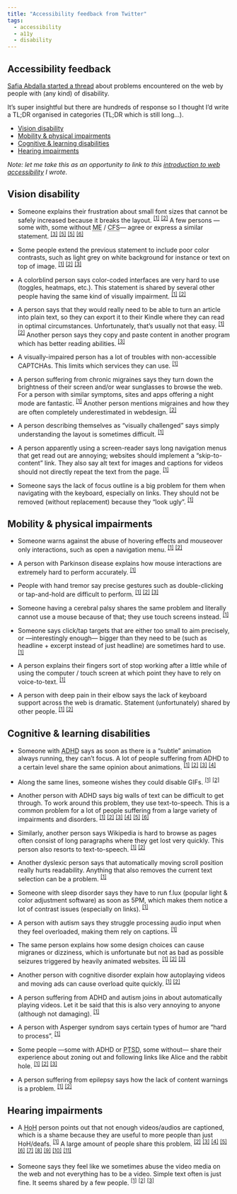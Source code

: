 ```yaml
---
title: "Accessibility feedback from Twitter"
tags:
  - accessibility
  - a11y
  - disability
---
```


## Accessibility feedback

[Safia Abdalla started a thread](https://twitter.com/captainsafia/status/871056480799162368) about problems encountered on the web by people with (any kind) of disability.

It’s super insightful but there are hundreds of response so I thought I’d write a TL;DR organised in categories (TL;DR which is still long…).

* [Vision disability](#vision-disability)
* [Mobility & physical impairments](#mobility-physical-impairments)
* [Cognitive & learning disabilities](#cognitive-learning-disabilities)
* [Hearing impairments](#hearing-impairments)

*Note: let me take this as an opportunity to link to this [introduction to web accessibility](https://gist.github.com/HugoGiraudel/5150c87d807f629ab006e2f6d2d9e86c) I wrote.*

## Vision disability

* Someone explains their frustration about small font sizes that cannot be safely increased because it breaks the layout. <sup>[[1]](https://twitter.com/brandonsavage/status/871067906414608387)</sup> <sup>[[2]](https://twitter.com/Rejistania/status/871103754409582592)</sup> A few persons —some with, some without <abbr title="Myalgic Encephalopathy">ME</abbr> / <abbr title="Chronic Fatigue Syndrome">CFS</abbr>— agree or express a similar statement. <sup>[[3]](https://twitter.com/kolyshkin/status/871118386754801664)</sup> <sup>[[5]](https://twitter.com/DiamonDie/status/871064350097854464)</sup> <sup>[[5]](https://twitter.com/morganestes/status/871070319129145348)</sup> <sup>[[6]](https://twitter.com/elazar/status/871070831970885634)</sup>

* Some people extend the previous statement to include poor color contrasts, such as light grey on white background for instance or text on top of image. <sup>[[1]](https://twitter.com/AndrewDixonSo/status/871062142799142913)</sup> <sup>[[2]](https://twitter.com/may_gun/status/871175194328539136)</sup> <sup>[[3]](https://twitter.com/gamescharlie79/status/871069372655087617)</sup>

* A colorblind person says color-coded interfaces are very hard to use (toggles, heatmaps, etc.). This statement is shared by several other people having the same kind of visually impairment. <sup>[[1]](https://twitter.com/phrawzty/status/871279577758392321)</sup> <sup>[[2]](https://twitter.com/CalyxxT/status/871204180345729024)</sup>

* A person says that they would really need to be able to turn an article into plain text, so they can export it to their Kindle where they can read in optimal circumstances. Unfortunately, that’s usually not that easy. <sup>[[1]](https://twitter.com/kalcobalt/status/871190773038841857)</sup> <sup>[[2]](https://twitter.com/kalcobalt/status/871192692310409216)</sup> Another person says they copy and paste content in another program which has better reading abilities. <sup>[[3]](https://twitter.com/AvaJarvisArt/status/871058436502323200)</sup>

* A visually-impaired person has a lot of troubles with non-accessible CAPTCHAs. This limits which services they can use. <sup>[[1]](https://twitter.com/DannyDoesCode/status/871083590456492032)</sup>

* A person suffering from chronic migraines says they turn down the brightness of their screen and/or wear sunglasses to browse the web. For a person with similar symptoms, sites and apps offering a night mode are fantastic. <sup>[[1]](https://twitter.com/xpyrrh/status/871085248250957824)</sup> Another person mentions migraines and how they are often completely underestimated in webdesign. <sup>[[2]](https://twitter.com/ai_valentin/status/871128305235361793)</sup>

* A person describing themselves as “visually challenged” says simply understanding the layout is sometimes difficult. <sup>[[1]](https://twitter.com/VamsiJKrishna/status/871081499608588288)</sup>

* A person apparently using a screen-reader says long navigation menus that get read out are annoying; websites should implement a “skip-to-content” link. They also say alt text for images and captions for videos should not directly repeat the text from the page. <sup>[[1]](https://twitter.com/marcosc/status/871187732109840384)</sup>

* Someone says the lack of focus outline is a big problem for them when navigating with the keyboard, especially on links. They should not be removed (without replacement) because they “look ugly”. <sup>[[1]](https://twitter.com/NutonDev/status/871096476423925761)</sup>

## Mobility & physical impairments

* Someone warns against the abuse of hovering effects and mouseover only interactions, such as open a navigation menu. <sup>[[1]](https://twitter.com/zkline/status/871063757715193856)</sup> <sup>[[2]](https://twitter.com/lizl_genealogy/status/871093933710876673)</sup>

* A person with Parkinson disease explains how mouse interactions are extremely hard to perform accurately. <sup>[[1]](https://twitter.com/KodierKroete/status/871175620146982912)</sup>

* People with hand tremor say precise gestures such as double-clicking or tap-and-hold are difficult to perform. <sup>[[1]](https://twitter.com/SpoonsAndPOTS/status/871185534814531585)</sup> <sup>[[2]](https://twitter.com/KristenAnneSF/status/871230651357331460)</sup> <sup>[[3]](https://twitter.com/jenilg/status/871187106936360960)</sup>

* Someone having a cerebral palsy shares the same problem and literally cannot use a mouse because of that; they use touch screens instead. <sup>[[1]](https://twitter.com/garyrozanc/status/871061173545963522)</sup>

* Someone says click/tap targets that are either too small to aim precisely, or —interestingly enough— bigger than they need to be (such as headline + excerpt instead of just headline) are sometimes hard to use. <sup>[[1]](https://twitter.com/csixty4/status/871116171566862337)</sup>

* A person explains their fingers sort of stop working after a little while of using the computer / touch screen at which point they have to rely on voice-to-text. <sup>[[1]](https://twitter.com/WhitCoko/status/871108709652496385)</sup>

* A person with deep pain in their elbow says the lack of keyboard support across the web is dramatic. Statement (unfortunately) shared by other people. <sup>[[1]](https://twitter.com/marcysutton/status/871221541526228993)</sup> <sup>[[2]](https://twitter.com/ka_sael/status/871134380470685696)</sup>

## Cognitive & learning disabilities

* Someone with <abbr title="Attention Deficit Hyperactivity Disorder">ADHD</abbr> says as soon as there is a “subtle” animation always running, they can’t focus. A lot of people suffering from ADHD to a certain level share the same opinion about animations. <sup>[[1]](https://twitter.com/tigt_/status/871061419600510978)</sup> <sup>[[2]](https://twitter.com/elementnumber46/status/871064762481872897)</sup> <sup>[[3]](https://twitter.com/mojinations/status/871173727601307648)</sup> <sup>[[4]](https://twitter.com/morganestes/status/871070319129145348)</sup>

* Along the same lines, someone wishes they could disable GIFs. <sup>[[1]](https://twitter.com/DaxAeterna/status/871205860285988865)</sup> <sup>[[2]](https://twitter.com/Polenth/status/871080703370424321)</sup>

* Another person with ADHD says big walls of text can be difficult to get through. To work around this problem, they use text-to-speech. This is a common problem for a lot of people suffering from a large variety of impairments and disorders. <sup>[[1]](https://twitter.com/DotProto/status/871231522455433216)</sup> <sup>[[2]](https://twitter.com/Polenth/status/871080703370424321)</sup> <sup>[[3]](https://twitter.com/Mustafa_x/status/871138503408615428)</sup> <sup>[[4]](https://twitter.com/MeBeShe4815/status/871082326578548736)</sup> <sup>[[5]](https://twitter.com/keannka/status/871093540100689921)</sup> <sup>[[6]](https://twitter.com/elementnumber46/status/871064762481872897)</sup>

* Similarly, another person says Wikipedia is hard to browse as pages often consist of long paragraphs where they get lost very quickly. This person also resorts to text-to-speech. <sup>[[1]](https://twitter.com/AvaJarvisArt/status/871057896267694080)</sup> <sup>[[2]](https://twitter.com/AvaJarvisArt/status/871058142733385730)</sup>

* Another dyslexic person says that automatically moving scroll position really hurts readability. Anything that also removes the current text selection can be a problem. <sup>[[1]](https://twitter.com/nothe/status/871271420545744896)</sup>

* Someone with sleep disorder says they have to run f.lux (popular light & color adjustment software) as soon as 5PM, which makes them notice a lot of contrast issues (especially on links). <sup>[[1]](https://twitter.com/tigt_/status/871061632155340800)</sup>

* A person with autism says they struggle processing audio input when they feel overloaded, making them rely on captions. <sup>[[1]](https://twitter.com/UntoNuggan/status/871063283951960064)</sup>

* The same person explains how some design choices can cause migranes or dizziness, which is unfortunate but not as bad as possible seizures triggered by heavily animated websites. <sup>[[1]](https://twitter.com/UntoNuggan/status/871057829519667200)</sup> <sup>[[2]](https://twitter.com/UntoNuggan/status/871058016585613312)</sup> <sup>[[3]](https://twitter.com/jenilg/status/871187106936360960)</sup>

* Another person with cognitive disorder explain how autoplaying videos and moving ads can cause overload quite quickly. <sup>[[1]](https://twitter.com/CatherineKlatt/status/871090518377324544)</sup> <sup>[[2]](https://twitter.com/ProfBanks/status/871132148278972417)</sup>

* A person suffering from ADHD and autism joins in about automatically playing videos. Let it be said that this is also very annoying to anyone (although not damaging). <sup>[[1]](https://twitter.com/elementnumber46/status/871065807165558786)</sup>

* A person with Asperger syndrom says certain types of humor are “hard to process”. <sup>[[1]](https://twitter.com/pherring/status/871087733661462528)</sup>

* Some people —some with ADHD or <abbr title="Post Traumatic Stress Disorder">PTSD</abbr>, some without— share their experience about zoning out and following links like Alice and the rabbit hole. <sup>[[1]](https://twitter.com/soylentqueen/status/871240090181390336)</sup> <sup>[[2]](https://twitter.com/penguinmlle/status/871128658303479809)</sup> <sup>[[3]](https://twitter.com/linzlovesyou/status/871264822439985153)</sup>

* A person suffering from epilepsy says how the lack of content warnings is a problem. <sup>[[1]](https://twitter.com/angeltrainee/status/871267069068681216)</sup> <sup>[[2]](https://twitter.com/LittleLittlexo/status/871185188461715456)</sup>

## Hearing impairments

* A <abbr title="Hard of Hearing">HoH</abbr> person points out that not enough videos/audios are captioned, which is a shame because they are useful to more people than just HoH/deafs. <sup>[[1]](https://twitter.com/UntoNuggan/status/871063079861268481)</sup> A large amount of people share this problem. <sup>[[2]](https://twitter.com/carolmcarpenter/status/871067344038219776)</sup> <sup>[[3]](https://twitter.com/tohereknowswhe/status/871061025642229761)</sup> <sup>[[4]](https://twitter.com/radcrochetqueer/status/871104664544137216)</sup> <sup>[[5]](https://twitter.com/jjackson/status/871209439856009216)</sup>
<sup>[[6]](https://twitter.com/k_hack/status/871189568187322368)</sup> <sup>[[7]](https://twitter.com/Lesbiologist/status/871108939126939648)</sup> <sup>[[8]](https://twitter.com/domcorriveau/status/871259653170020352)</sup> <sup>[[9]](https://twitter.com/rad_fax/status/871244489561473024)</sup> <sup>[[10]](https://twitter.com/captainsafia/status/871061635485577217)</sup> <sup>[[11]](https://twitter.com/ai_valentin/status/871128518717046785)</sup>

* Someone says they feel like we sometimes abuse the video media on the web and not everything has to be a video. Simple text often is just fine. It seems shared by a few people. <sup>[[1]](https://twitter.com/Lesbiologist/status/871109089740210176)</sup> <sup>[[2]](https://twitter.com/Polenth/status/871080703370424321)</sup> <sup>[[3]](https://twitter.com/plathituudes/status/871082836362711044)</sup>
